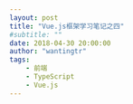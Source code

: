 ```yaml
---
layout: post
title: "Vue.js框架学习笔记之四"
#subtitle: ""
date: 2018-04-30 20:00:00
author: "wantingtr"
tags:
    - 前端
    - TypeScript
    - Vue.js
---
```

